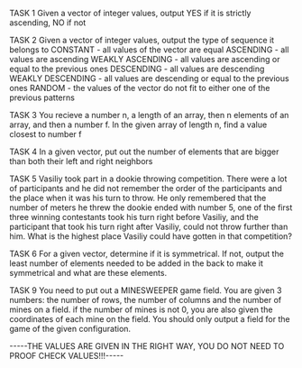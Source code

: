 TASK 1 
Given a vector of integer values, output YES if it is strictly ascending, NO if not

TASK 2
Given a vector of integer values, output the type of sequence it belongs to
CONSTANT - all values of the vector are equal
ASCENDING - all values are ascending
WEAKLY ASCENDING - all values are ascending or equal to the previous ones
DESCENDING - all values are descending
WEAKLY DESCENDING - all values are descending or equal to the previous ones
RANDOM - the values of the vector do not fit to either one of the previous patterns

TASK 3
You recieve a number n, a length of an array, then n elements of an array, and then a number f.
In the given array of length n, find a value closest to number f

TASK 4
In a given vector, put out the number of elements that are bigger than both their left and right neighbors

TASK 5
Vasiliy took part in a dookie throwing competition. There were a lot of participants
and he did not remember the order of the participants and the place when it was his turn to throw.
He only remembered that the number of meters he threw the dookie ended with number 5,
one of the first three winning contestants took his turn right before Vasiliy,
and the participant that took his turn right after Vasiliy, could not throw further than him.
What is the highest place Vasiliy could have gotten in that competition? 

TASK 6
For a given vector, determine if it is symmetrical. 
If not, output the least number of elements needed to be added 
in the back to make it symmetrical and what are these elements.

TASK 9
You need to put out a MINESWEEPER game field. You are given 3 numbers:
the number of rows, the number of columns and the number of mines on a field.
if the number of mines is not 0, you are also given the coordinates of each mine on the field.
You should only output a field for the game of the given configuration.

-----THE VALUES ARE GIVEN IN THE RIGHT WAY, YOU DO NOT NEED TO PROOF CHECK VALUES!!!-----